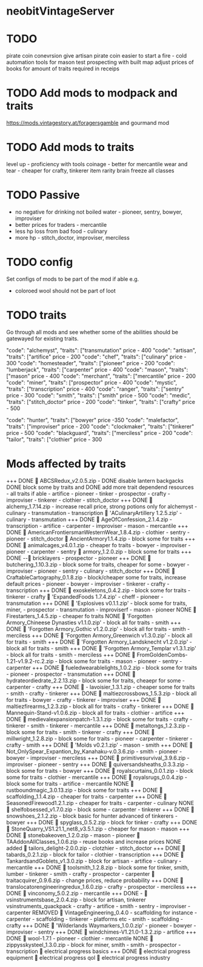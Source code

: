 # neobitVintageServer
# TODO
pirate coin conevrsion
give artisan pirate coin
easier to start a fire - cold
automation tools for mason
test prospecting with built map
adjust prices of books for amount of traits required in receips


# TODO Add mods to modpack and traits
https://mods.vintagestory.at/foragersgamble and gourmand mod
# TODO Add mods to traits
level up - proficiency with tools 
coinage - better for mercantile
wear and tear - cheaper for crafty, tinkerer
item rarity
brain freeze
all classes

# TODO Passive
- no negative for drinking not boiled water - pioneer, sentry, bowyer, improviser
- better prices for traders - mercantile
- less hp loss from bad food - culinary
- more hp - stitch_doctor, improviser, merciless

# TODO config
Set configs of mods to be part of the mod if able e.g.
- coloroed wool should not be part of loot

# TODO traits
Go through all mods and see whether some of the abilities should be gatewayed for existing traits.

"code": "alchemyst",   "traits": ["transmutation"      price - 400
"code": "artisan",     "traits": ["artifice"           price - 200
"code": "chef",        "traits": ["culinary"           price - 300
"code": "homesteader", "traits": ["pioneer"            price - 200
"code": "lumberjack",  "traits": ["carpenter"          price - 400
"code": "mason",       "traits": ["mason"              price - 400
"code": "merchant",    "traits": ["mercantile"         price - 200
"code": "miner",       "traits": ["prospector"         price - 400
"code": "mystic",      "traits": ["transcription"      price - 400
"code": "ranger",      "traits": ["sentry"             price - 300
"code": "smith",       "traits": ["smith"              price - 500
"code": "medic",       "traits": ["stitch_doctor"      price - 200
"code": "tinker",      "traits": ["crafty"             price - 500

"code": "hunter",      "traits": ["bowyer"             price -350
"code": "malefactor",  "traits": ["improviser"         price - 200
"code": "clockmaker",  "traits": ["tinkerer"           price - 500
"code": "blackguard",  "traits": ["merciless"          price - 200
"code": "tailor",      "traits": ["clothier"           price - 300

# Mods affected by traits
+++ DONE  ABCSRedux_v2.0.5.zip - 
    DONE disable lantern backgacks
    DONE block some by traits and 
    DONE add more trait dependend resources - all traits if able
        - artifice
        - pioneer
        - tinker
        - prospector
        - crafty
        - improviser
        - tinkerer
        - clothier
        - stitch_doctor
+++ DONE  alchemy_1.7.14.zip - increase recall price, strong potions only for alchemyst
    - culinary
    - transmutation
    - transcription
 'ACulinaryArtillery 1.2.5.zip'
    - culinary
    - transmutation
+++ DONE  AgeOfConfession_2.1.4.zip
    - transcription
    - artifice
    - carpenter
    - improviser
    - mason
    - mercantile
+++ DONE  AmericanFrontiersmanWesternWear_1.8.4.zip
    - clothier
    - sentry
    - pioneer
    - stitch_doctor
 AncientArmory1.1.4.zip - block some for traits
+++ DONE  animalcages_v4.0.1.zip - cheaper fo traits
    - bowyer
    - improviser
    - pioneer
    - carpenter
    - sentry
 armory_1.2.0.zip - block some for traits
+++ DONE -- bricklayers
    - prospector
    - pioneer
+++ DONE  butchering_1.10.3.zip - block some for traits, cheaper for some
    - bowyer
    - improviser
    - pioneer
    - sentry
    - culinary
    - stitch_doctor
+++ DONE  CraftableCartography_0.1.8.zip - block/cheaper some for traits, increase default prices
    - pioneer
    - bowyer
    - improviser
    - tinkerer
    - crafty
    - transcription
+++ DONE  exoskeletons_0.4.2.zip - block some for traits
    - tinkerer
    - crafty
 'ExpandedFoods 1.7.4.zip'
    - cheff
    - pioneer
    - transmutation
+++ DONE  'Explosives v0.1.1.zip' - block some for traits, miner, 
    - prospector
    - transmutation
    - improviserf
    - mason
    - pioneer
NONE  Firestarters_1.4.5.zip - cheaper fo traits
NONE  'Forgotten Armory_Chineese Dynasties v1.1.0.zip' - block all for traits
    - smith
+++ DONE  'Forgotten Armory_Gothic v1.2.0.zip' - block all for traits
    - smith
    - merciless
+++ DONE  'Forgotten Armory_Greenwich v1.3.0.zip' - block all for traits
    - smith
+++ DONE  'Forgotten Armory_Landsknecht v1.2.0.zip' - block all for traits
    - smith
+++ DONE  'Forgotten Armory_Templar v1.3.1.zip' - block all for traits
    - smith
    - merciless
+++ DONE  FromGoldenCombs-1.21-v1.9.2-rc.2.zip - block some for traits
    - mason
    - pioneer
    - sentry
    - carpenter
+++ DONE  fueledwearablelights_1.0.2.zip - block some for traits
    - pioneer
    - prospector
    - transmutation
+++ DONE  hydrateordiedrate_2.2.13.zip - block some for traits, cheaepr for some
    - carpenter
    - crafty
+++ DONE  - lavoisier_1.3.1.zip - cheaper some for traits
    - smith
    - crafty
    - tinkerer
+++ DONE  maltiezcrossbows_1.5.3.zip - block all for traits
    - bowyer
    - crafty
    - tinkerer
    - improviser
+++ DONE  maltiezfirearms_1.2.3.zip - block all for traits
    - crafty
    - tinkerer
+++ DONE  Mannequin-Stand-v1.0.6.zip - block all for traits
    - clothier
    - artifice
+++ DONE  medievalexpansionpatch-1.3.1.zip - block some for traits
    - crafty
    - tinkerer
    - smith
    - tinkerer
    - mercantile
+++ DONE  metaltongs_1.2.3.zip - block some for traits
    - smith
    - tinkerer
    - crafty
+++ DONE  millwright_1.2.8.zip - block some for traits
    - pioneer
    - carpenter
    - tinkerer
    - crafty
    - smith
+++ DONE  'Molds v0.2.1.zip'
    - mason
    - smith
+++ DONE  Not_OnlySpear_Expantion_by_Kanahaku-v.0.3.6.zip
    - smith
    - pioneer
    - bowyer
    - improviser
    - merciless
+++ DONE  primitivesurvival_3.9.6.zip
    - improviser
    - pioneer
    - sentry
+++ DONE  quiversandsheaths_0.3.3.zip - block some for traits
    - bowyer
+++ DONE  royalscurtains_0.0.1.zip - block some for traits
    - clothier
    - mercantile
+++ DONE  royalsrugs_0.0.4.zip - block some for traits
    - artifice
    - mercantile
NONE  rustboundmagic_3.0.13.zip - block some for traits
+++ DONE  scaffolding_1.1.4.zip - cheaper for traits
    - carpenter
+++ DONE  SeasonedFirewood1.2.1.zip - cheaper for traits
    - carpenter
    - culinary
NONE  shelfobsessed_v1.7.0.zip - block some
    - carpenter
    - tinkerer
+++ DONE  snowshoes_2.1.2.zip - block basic for hunter advanced of tinkerers
    - bowyer
+++ DONE  spyglass_0.5.2.zip - block for tinker
    - crafty
+++ DONE  StoneQuarry_VS1.21.1_net8_v3.5.1.zip - cheaper for mason
    - mason
+++ DONE  stonebakeoven_1.2.0.zip
    - mason
    - pioneer
 TAAddonAllClasses_1.0.6.zip - reuse books and increase prices
NONE added  tailors_delight-2.0.0.zip
    - clotzhier
    - stitch_doctor
+++ DONE  tabards_0.2.1.zip - block for tailor
    - clothier
    - transcription
+++ DONE  TankardsandGoblets_v1.3.0.zip - block for artisan
    - artifice
    - culinary
    - mercantile
+++ DONE  toolsmith_1.2.8.zip - block some for tinker, smith, lumber
    - tinkerer
    - smith
    - crafty
    - prospector
    - carpenter
 traitacquirer_0.9.6.zip - change prices, reduce probability
+++ DONE  translocatorengineeringredux_1.6.0.zip
    - crafty
    - prospector
    - merciless
+++ DONE  vinconomy_5.0.2.zip
    - mercantile
+++ DONE -  vsinstrumentsbase_2.0.4.zip - block for artisan, tinkerer
    vsinstruments_quackpack
    - crafty
    - artifice
    - smith
    - sentry
    - improviser
    - carpenter
REMOVED  VintageEngineering_0.4.0 - scaffolding for instance
    - carpenter - scaffolding
    - tinkerer - platforms etc
    - smith - scaffolding
    - crafty
+++ DONE  'Wilderlands Waymarkers_1.0.0.zip'
    - pioneer
    - bowyer
    - improviser
    - sentry
+++ DONE  windchimes-V1.21.0-1.3.2.zip
    - artifice
+++ DONE  wool-1.7.1
    - pioneer
    - clothier
    - mercantile
NONE  zippysskysteel_1.3.0.zip - block for miner, smith
    - smith
    - prospector
    - transcription
 electrical progress basics
+++ DONE  electrical progress equipment
 electrical progress qol
 electrical progress industry



